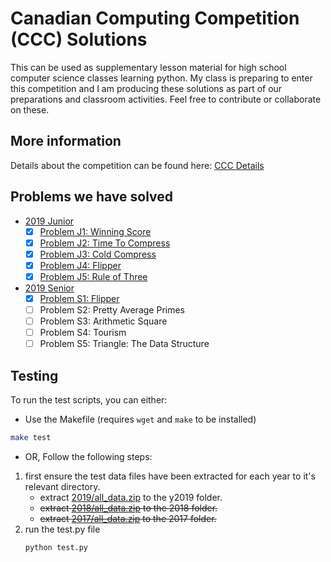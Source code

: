 # Canadian Computing Competition (CCC) Solutions

This can be used as supplementary lesson material for high school computer science classes learning python.   My class is preparing to enter this competition and I am producing these solutions as part of our preparations and classroom activities.   Feel free to contribute or collaborate on these.

## More information

Details about the competition can be found here:
[CCC Details](https://cemc.uwaterloo.ca/contests/computing/details.html)

## Problems we have solved

- [2019 Junior](https://cemc.uwaterloo.ca/contests/computing/2019/index.html)
    - [x] [Problem J1: Winning Score](https://github.com/danielgunn/ccc/blob/master/y2019/j1.py)
    - [x] [Problem J2: Time To Compress](https://github.com/danielgunn/ccc/blob/master/y2019/j2.py)
    - [x] [Problem J3: Cold Compress](https://github.com/danielgunn/ccc/blob/master/y2019/j3.py)
    - [x] [Problem J4: Flipper](https://github.com/danielgunn/ccc/blob/master/y2019/j4.py)
    - [x] [Problem J5: Rule of Three](https://github.com/danielgunn/ccc/blob/master/y2019/j5.py)
- [2019 Senior](https://cemc.uwaterloo.ca/contests/computing/2019/index.html)
    - [x] [Problem S1: Flipper](https://github.com/danielgunn/ccc/blob/master/y2019/j4.py)
    - [ ] Problem S2: Pretty Average Primes
    - [ ] Problem S3: Arithmetic Square
    - [ ] Problem S4: Tourism
    - [ ] Problem S5: Triangle: The Data Structure
## Testing

To run the test scripts, you can either:
- Use the Makefile (requires `wget` and `make` to be installed)
```bash
make test
```
-  OR, Follow the following steps:
1. first ensure the test data files have been extracted for each year to it's relevant directory.
    - extract [2019/all_data.zip](https://cemc.uwaterloo.ca/contests/computing/2019/stage%201/all_data.zip) to the y2019 folder.
    - ~~extract [2018/all_data.zip](https://cemc.uwaterloo.ca/contests/computing/2018/stage%201/all_data.zip) to the 2018 folder.~~
    - ~~extract [2017/all_data.zip](https://cemc.uwaterloo.ca/contests/computing/2017/stage%201/all_data.zip) to the 2017 folder.~~
2. run the test.py file
    ```bash
   python test.py 
   ```

